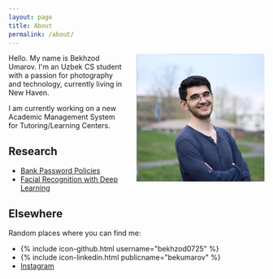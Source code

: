```yaml
---
layout: page
title: About
permalink: /about/
---
```


<img src="/assets/me.jpg" width="50%" align="right" style="margin-left: 20px"/>

Hello. My name is Bekhzod Umarov. I'm an Uzbek CS student with a passion for photography and technology, currently living in New Haven. 

I am currently working on a new Academic Management System for Tutoring/Learning Centers.

## Research
- [Bank Password Policies](http://www.unhcfreg.com/#!PasWoRd-eSaMe-Pa-Gaining-access-to-your-bank-account-with-multiple-passwords-impacts-350-million-customers/c5rt/56d5ce580cf2cacdc4211df9)
- [Facial Recognition with Deep Learning](https://www.sharelatex.com/project/5727ca0891581fc01364ed6c/build/154cbe35306-52d78b7e76ed827d/output/output.pdf?compileGroup=standard)

## Elsewhere

Random places where you can find me:

- {% include icon-github.html username="bekhzod0725" %}
- {% include icon-linkedin.html publicname="bekumarov" %}
- [Instagram](http://instagram.com/theimpaler0725)

